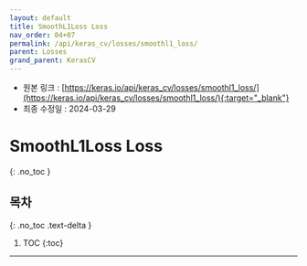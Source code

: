 ```yaml
---
layout: default
title: SmoothL1Loss Loss
nav_order: 04+07
permalink: /api/keras_cv/losses/smoothl1_loss/
parent: Losses
grand_parent: KerasCV
---
```


* 원본 링크 : [https://keras.io/api/keras_cv/losses/smoothl1_loss/](https://keras.io/api/keras_cv/losses/smoothl1_loss/){:target="_blank"}
* 최종 수정일 : 2024-03-29

# SmoothL1Loss Loss
{: .no_toc }

## 목차
{: .no_toc .text-delta }

1. TOC
{:toc}

---

